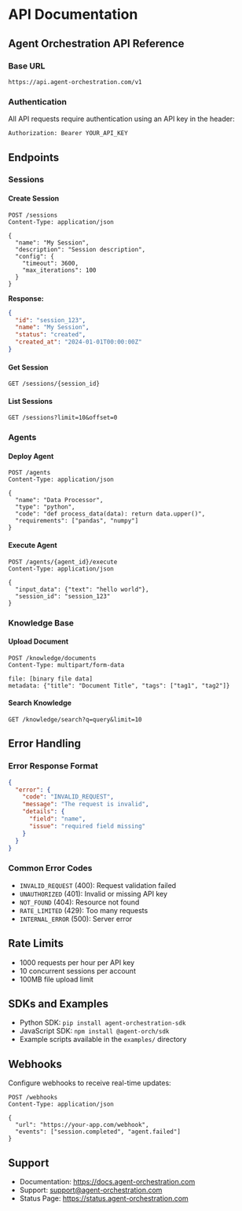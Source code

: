 # API Documentation

## Agent Orchestration API Reference

### Base URL
```
https://api.agent-orchestration.com/v1
```

### Authentication
All API requests require authentication using an API key in the header:
```
Authorization: Bearer YOUR_API_KEY
```

## Endpoints

### Sessions

#### Create Session
```http
POST /sessions
Content-Type: application/json

{
  "name": "My Session",
  "description": "Session description",
  "config": {
    "timeout": 3600,
    "max_iterations": 100
  }
}
```

**Response:**
```json
{
  "id": "session_123",
  "name": "My Session",
  "status": "created",
  "created_at": "2024-01-01T00:00:00Z"
}
```

#### Get Session
```http
GET /sessions/{session_id}
```

#### List Sessions
```http
GET /sessions?limit=10&offset=0
```

### Agents

#### Deploy Agent
```http
POST /agents
Content-Type: application/json

{
  "name": "Data Processor",
  "type": "python",
  "code": "def process_data(data): return data.upper()",
  "requirements": ["pandas", "numpy"]
}
```

#### Execute Agent
```http
POST /agents/{agent_id}/execute
Content-Type: application/json

{
  "input_data": {"text": "hello world"},
  "session_id": "session_123"
}
```

### Knowledge Base

#### Upload Document
```http
POST /knowledge/documents
Content-Type: multipart/form-data

file: [binary file data]
metadata: {"title": "Document Title", "tags": ["tag1", "tag2"]}
```

#### Search Knowledge
```http
GET /knowledge/search?q=query&limit=10
```

## Error Handling

### Error Response Format
```json
{
  "error": {
    "code": "INVALID_REQUEST",
    "message": "The request is invalid",
    "details": {
      "field": "name",
      "issue": "required field missing"
    }
  }
}
```

### Common Error Codes
- `INVALID_REQUEST` (400): Request validation failed
- `UNAUTHORIZED` (401): Invalid or missing API key
- `NOT_FOUND` (404): Resource not found
- `RATE_LIMITED` (429): Too many requests
- `INTERNAL_ERROR` (500): Server error

## Rate Limits
- 1000 requests per hour per API key
- 10 concurrent sessions per account
- 100MB file upload limit

## SDKs and Examples
- Python SDK: `pip install agent-orchestration-sdk`
- JavaScript SDK: `npm install @agent-orch/sdk`
- Example scripts available in the `examples/` directory

## Webhooks
Configure webhooks to receive real-time updates:
```http
POST /webhooks
Content-Type: application/json

{
  "url": "https://your-app.com/webhook",
  "events": ["session.completed", "agent.failed"]
}
```

## Support
- Documentation: https://docs.agent-orchestration.com
- Support: support@agent-orchestration.com
- Status Page: https://status.agent-orchestration.com
